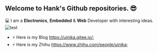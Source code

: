## Welcome to **Hank**'s Github repositories. :sunglasses:

:computer: I am a **Electronics**, **Embedded** & **Web** Developer with interesting ideas.![test](https://csdnimg.cn/public/common/toolbar/images/csdnqr@2x.png)

- ⚡ Here is my Blog https://uinika.gitee.io/;
- ⚡ Here is my Zhihu https://www.zhihu.com/people/uinika;
